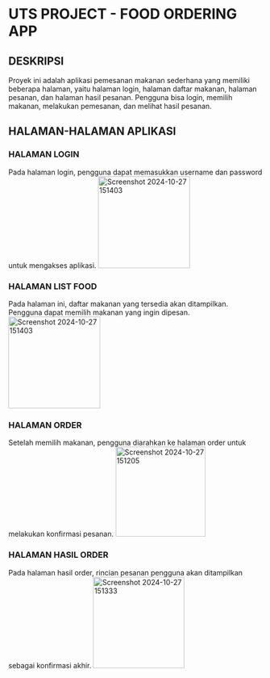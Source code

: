 # UTS PROJECT - FOOD ORDERING APP

## DESKRIPSI
Proyek ini adalah aplikasi pemesanan makanan sederhana yang memiliki beberapa halaman, yaitu halaman login, halaman daftar makanan, halaman pesanan, dan halaman hasil pesanan. Pengguna bisa login, memilih makanan, melakukan pemesanan, dan melihat hasil pesanan.

## HALAMAN-HALAMAN APLIKASI

### HALAMAN LOGIN
Pada halaman login, pengguna dapat memasukkan username dan password untuk mengakses aplikasi.
<img width="182" alt="Screenshot 2024-10-27 151403" src="https://github.com/user-attachments/assets/984e5dda-0a79-46fa-a7f1-dacddb723fb6">

### HALAMAN LIST FOOD
Pada halaman ini, daftar makanan yang tersedia akan ditampilkan. Pengguna dapat memilih makanan yang ingin dipesan.
<img width="182" alt="Screenshot 2024-10-27 151403" src="https://github.com/user-attachments/assets/4508ff3c-f10c-4c26-b869-6897965f1c26">

### HALAMAN ORDER
Setelah memilih makanan, pengguna diarahkan ke halaman order untuk melakukan konfirmasi pesanan.
<img width="178" alt="Screenshot 2024-10-27 151205" src="https://github.com/user-attachments/assets/9faf1d69-3967-4241-b307-b43ba5cad686">

### HALAMAN HASIL ORDER
Pada halaman hasil order, rincian pesanan pengguna akan ditampilkan sebagai konfirmasi akhir.
<img width="181" alt="Screenshot 2024-10-27 151333" src="https://github.com/user-attachments/assets/5c33dd84-bef5-4daa-a0a3-b9753be0f4a5">


